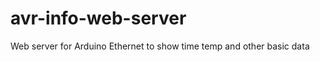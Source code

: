 avr-info-web-server
===================

Web server for Arduino Ethernet to show time temp and other basic data
